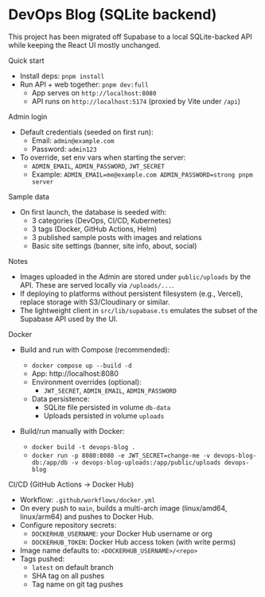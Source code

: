 # DevOps Blog (SQLite backend)

This project has been migrated off Supabase to a local SQLite-backed API while keeping the React UI mostly unchanged.

Quick start

- Install deps: `pnpm install`
- Run API + web together: `pnpm dev:full`
  - App serves on `http://localhost:8080`
  - API runs on `http://localhost:5174` (proxied by Vite under `/api`)

Admin login

- Default credentials (seeded on first run):
  - Email: `admin@example.com`
  - Password: `admin123`
- To override, set env vars when starting the server:
  - `ADMIN_EMAIL`, `ADMIN_PASSWORD`, `JWT_SECRET`
  - Example: `ADMIN_EMAIL=me@example.com ADMIN_PASSWORD=strong pnpm server`

Sample data

- On first launch, the database is seeded with:
  - 3 categories (DevOps, CI/CD, Kubernetes)
  - 3 tags (Docker, GitHub Actions, Helm)
  - 3 published sample posts with images and relations
  - Basic site settings (banner, site info, about, social)

Notes

- Images uploaded in the Admin are stored under `public/uploads` by the API. These are served locally via `/uploads/...`.
- If deploying to platforms without persistent filesystem (e.g., Vercel), replace storage with S3/Cloudinary or similar.
- The lightweight client in `src/lib/supabase.ts` emulates the subset of the Supabase API used by the UI.

Docker

- Build and run with Compose (recommended):
  - `docker compose up --build -d`
  - App: http://localhost:8080
  - Environment overrides (optional):
    - `JWT_SECRET`, `ADMIN_EMAIL`, `ADMIN_PASSWORD`
  - Data persistence:
    - SQLite file persisted in volume `db-data`
    - Uploads persisted in volume `uploads`

- Build/run manually with Docker:
  - `docker build -t devops-blog .`
  - `docker run -p 8080:8080 -e JWT_SECRET=change-me -v devops-blog-db:/app/db -v devops-blog-uploads:/app/public/uploads devops-blog`

CI/CD (GitHub Actions → Docker Hub)

- Workflow: `.github/workflows/docker.yml`
- On every push to `main`, builds a multi-arch image (linux/amd64, linux/arm64) and pushes to Docker Hub.
- Configure repository secrets:
  - `DOCKERHUB_USERNAME`: your Docker Hub username or org
  - `DOCKERHUB_TOKEN`: Docker Hub access token (with write perms)
- Image name defaults to: `<DOCKERHUB_USERNAME>/<repo>`
- Tags pushed:
  - `latest` on default branch
  - SHA tag on all pushes
  - Tag name on git tag pushes
